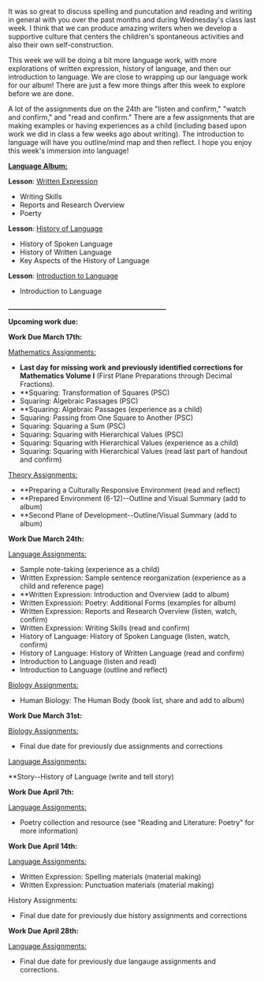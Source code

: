 
It was so great to discuss spelling and puncutation and reading and writing in general with you over the past months and during Wednesday's class last week. I think that we can produce amazing writers when we develop a supportive culture that centers the children's spontaneous activities and also their own self-construction.

This week we will be doing a bit more language work, with more explorations of written expression, history of language, and then our introduction to language. We are close to wrapping up our language work for our album! There are just a few more things after this week to explore before we are done. 

A lot of the assignments due on the 24th are "listen and confirm," "watch and confirm," and "read and confirm." There are a few assignments that are making examples or having experiences as a child (including based upon work we did in class a few weeks ago about writing). The introduction to language will have you outline/mind map and then reflect. I hope you enjoy this week's immersion into language!

[**Language Album:**](https://montessorinorthwest.populiweb.com/router/courseofferings/10738323/lessons/index)

**Lesson**: [Written Expression](https://montessorinorthwest.populiweb.com/router/courseofferings/10738323/lessons/12679993/show)

- Writing Skills
- Reports and Research Overview
- Poerty

**Lesson**: [History of Language](https://montessorinorthwest.populiweb.com/router/courseofferings/10738323/lessons/12679991/show)

- History of Spoken Language
- History of Written Language
- Key Aspects of the History of Language

**Lesson**: [Introduction to Language](https://montessorinorthwest.populiweb.com/router/courseofferings/10738323/lessons/12679983/show)

- Introduction to Language

**________________________________________________**

**Upcoming work due:**

**Work Due March 17th:**

[Mathematics Assignments:](https://montessorinorthwest.populiweb.com/router/courseofferings/10738324/assignments/index)

- **Last day for missing work and previously identified corrections for Mathematics Volume I** (First Plane Preparations through Decimal Fractions).
- **Squaring: Transformation of Squares (PSC)
- Squaring: Algebraic Passages (PSC)
- **Squaring: Algebraic Passages (experience as a child)
- Squaring: Passing from One Square to Another (PSC)
- Squaring: Squaring a Sum (PSC)
- Squaring: Squaring with Hierarchical Values (PSC)
- Squaring: Squaring with Hierarchical Values (experience as a child)
- Squaring: Squaring with Hierarchical Values (read last part of handout and confirm)

[Theory Assignments:](https://montessorinorthwest.populiweb.com/router/courseofferings/10738327/assignments/index)

- **Preparing a Culturally Responsive Environment (read and reflect)
- **Prepared Environment (6-12)--Outline and Visual Summary (add to album)
- **Second Plane of Development--Outline/Visual Summary (add to album)

**Work Due March 24th:**

[Language Assignments:](https://montessorinorthwest.populiweb.com/router/courseofferings/10738323/assignments/index)

- Sample note-taking (experience as a child)
- Written Expression: Sample sentence reorganization (experience as a child and reference page)
- **Written Expression: Introduction and Overview (add to album)
- Written Expression: Poetry: Additional Forms (examples for album)
- Written Expression: Reports and Research Overview (listen, watch, confirm)
- Written Expression: Writing Skills (read and confirm)
- History of Language: History of Spoken Language (listen, watch, confirm)
- History of Language: History of Written Language (read and confirm)
- Introduction to Language (listen and read)
- Introduction to Language (outline and reflect)

[Biology Assignments:](https://montessorinorthwest.populiweb.com/router/courseofferings/10738319/assignments/index)

- Human Biology: The Human Body (book list, share and add to album)

**Work Due March 31st:**

[Biology Assignments:](https://montessorinorthwest.populiweb.com/router/courseofferings/10738319/assignments/index)

- Final due date for previously due assignments and corrections

[Language Assignments:](https://montessorinorthwest.populiweb.com/router/courseofferings/10738323/assignments/index)

**Story--History of Language (write and tell story)

**Work Due April 7th:**

[Language Assignments:](https://montessorinorthwest.populiweb.com/router/courseofferings/10738323/assignments/index)

- Poetry collection and resource (see "Reading and Literature: Poetry" for more information)

**Work Due April 14th:**

[Language Assignments:](https://montessorinorthwest.populiweb.com/router/courseofferings/10738323/assignments/index)

- Written Expression: Spelling materials (material making)
- Written Expression: Punctuation materials (material making)

History Assignments:

- Final due date for previously due history assignments and corrections

**Work Due April 28th:**

[Language Assignments:](https://montessorinorthwest.populiweb.com/router/courseofferings/10738323/assignments/index)

- Final due date for previously due langauge assignments and corrections.